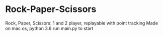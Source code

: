 # Rock-Paper-Scissors
Rock, Paper, Scissors: 1 and 2 player, replayable with point tracking
Made on mac os, python 3.6
run main.py to start

